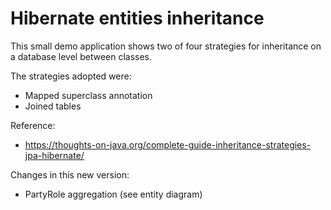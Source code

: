 # Hibernate entities inheritance

This small demo application shows two of four strategies for inheritance on a database level between classes.

The strategies adopted were:

- Mapped superclass annotation
- Joined tables

Reference:

- https://thoughts-on-java.org/complete-guide-inheritance-strategies-jpa-hibernate/

Changes in this new version:
- PartyRole aggregation (see entity diagram)